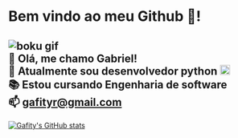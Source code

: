 # Bem vindo ao meu Github 🐍! 

![boku gif](https://media.tenor.com/HPmPdJ-iyW4AAAAC/boku-no-hero-academia.gif) <br>
🌱 Olá, me chamo Gabriel! <br>
💬 Atualmente sou desenvolvedor python 
        <img src="https://cdn.jsdelivr.net/gh/devicons/devicon@latest/icons/python/python-original.svg" width="20"/>
          <br>
📚 Estou cursando Engenharia de software <br>
📫 gafityr@gmail.com
----
[![Gafity's GitHub stats](https://github-readme-stats.vercel.app/api?username=Gafity&show_icons=True&theme=synthwave)](https://github.com/anuraghazra/github-readme-stats)



<!--
**Gafity/Gafity** is a ✨ _special_ ✨ repository because its `README.md` (this file) appears on your GitHub profile.

Here are some ideas to get you started:

- 🔭 I’m currently working on ...
- 🌱 I’m currently learning ...
- 👯 I’m looking to collaborate on ...
- 🤔 I’m looking for help with ...
- 💬 Ask me about ...
- 📫 How to reach me: ...
- 😄 Pronouns: ...
- ⚡ Fun fact: ...
-->
